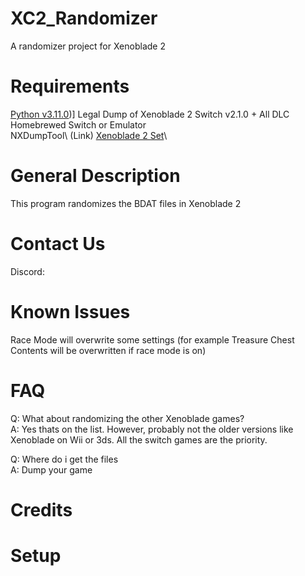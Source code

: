 # XC2_Randomizer
A randomizer project for Xenoblade 2

# Requirements
[Python v3.11.0](https://www.python.org/downloads/release/python-3110/))]
Legal Dump of Xenoblade 2 Switch v2.1.0 + All DLC\
Homebrewed Switch or Emulator\
NXDumpTool\ (Link)
[Xenoblade 2 Set](https://gbatemp.net/threads/xenoblade-chronicles-2-graphics-settings.529436/)\

# General Description
This program randomizes the BDAT files in Xenoblade 2

# Contact Us
Discord:  

# Known Issues
Race Mode will overwrite some settings (for example Treasure Chest Contents will be overwritten if race mode is on)

# FAQ
Q: What about randomizing the other Xenoblade games?\
A: Yes thats on the list. However, probably not the older versions like Xenoblade on Wii or 3ds. All the switch games are the priority.

Q: Where do i get the files\
A: Dump your game

# Credits

# Setup
